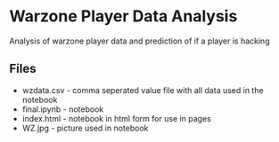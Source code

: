 # Warzone Player Data Analysis
Analysis of warzone player data and prediction of if a player is hacking

## Files
- wzdata.csv - comma seperated value file with all data used in the notebook
- final.ipynb - notebook
- index.html - notebook in html form for use in pages
- WZ.jpg - picture used in notebook
